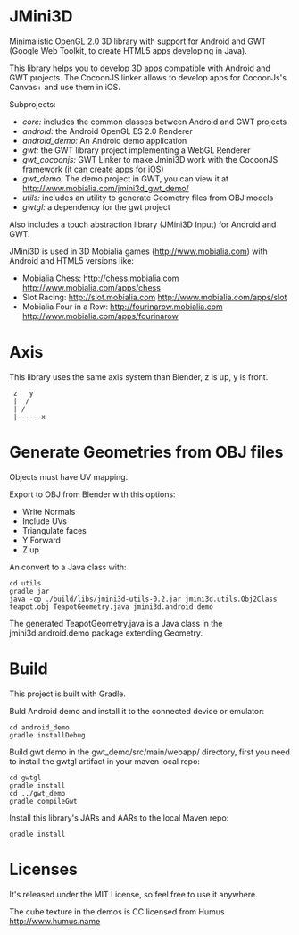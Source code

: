 JMini3D
=======

Minimalistic OpenGL 2.0 3D library with support for Android and GWT (Google Web Toolkit, to create HTML5 apps developing in Java).

This library helps you to develop 3D apps compatible with Android and GWT projects. The CocoonJS linker allows to develop apps for CocoonJs's Canvas+ and use them in iOS.

Subprojects:
* *core:* includes the common classes between Android and GWT projects
* *android:* the Android OpenGL ES 2.0 Renderer
* *android_demo:* An Android demo application
* *gwt:* the GWT library project implementing a WebGL Renderer
* *gwt_cocoonjs:* GWT Linker to make Jmini3D work with the CocoonJS framework (it can create apps for iOS)
* *gwt_demo:* The demo project in GWT, you can view it at http://www.mobialia.com/jmini3d_gwt_demo/
* *utils:* includes an utility to generate Geometry files from OBJ models
* *gwtgl:* a dependency for the gwt project

Also includes a touch abstraction library (JMini3D Input) for Android and GWT.

JMini3D is used in 3D Mobialia games (http://www.mobialia.com) with Android and HTML5 versions like:
* Mobialia Chess: http://chess.mobialia.com http://www.mobialia.com/apps/chess
* Slot Racing: http://slot.mobialia.com http://www.mobialia.com/apps/slot
* Mobialia Four in a Row: http://fourinarow.mobialia.com http://www.mobialia.com/apps/fourinarow

Axis
====

This library uses the same axis system than Blender, z is up, y is front.

```
 z   y
 |  /
 | /
 |------x
```

Generate Geometries from OBJ files
==================================

Objects must have UV mapping.

Export to OBJ from Blender with this options:

* Write Normals
* Include UVs
* Triangulate faces
* Y Forward
* Z up

An convert to a Java class with:
```
cd utils
gradle jar
java -cp ./build/libs/jmini3d-utils-0.2.jar jmini3d.utils.Obj2Class teapot.obj TeapotGeometry.java jmini3d.android.demo
```

The generated TeapotGeometry.java is a Java class in the jmini3d.android.demo package extending Geometry.

Build
=====

This project is built with Gradle.

Buld Android demo and install it to the connected device or emulator:
```
cd android_demo
gradle installDebug
```

Build gwt demo in the gwt_demo/src/main/webapp/ directory, first you need to install the gwtgl artifact in your maven local repo:
```
cd gwtgl
gradle install
cd ../gwt_demo
gradle compileGwt
```

Install this library's JARs and AARs to the local Maven repo:
```
gradle install
```

Licenses
========

It's released under the MIT License, so feel free to use it anywhere.

The cube texture in the demos is CC licensed from Humus http://www.humus.name